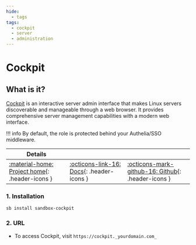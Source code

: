 ```yaml
---
hide:
  - tags
tags:
  - cockpit
  - server
  - administration
---
```


# Cockpit

## What is it?

[Cockpit](https://cockpit-project.org/) is an interactive server admin interface that makes Linux servers discoverable and manageable through a web browser. It provides comprehensive server management capabilities with a modern web interface.

!!! info
    By default, the role is protected behind your Authelia/SSO middleware.

| Details     |             |             |
|-------------|-------------|-------------|
| [:material-home: Project home](https://cockpit-project.org/){: .header-icons } | [:octicons-link-16: Docs](https://cockpit-project.org/documentation.html){: .header-icons } | [:octicons-mark-github-16: Github](https://github.com/cockpit-project/cockpit){: .header-icons }|

### 1. Installation

``` shell
sb install sandbox-cockpit
```

### 2. URL

- To access Cockpit, visit `https://cockpit._yourdomain.com_`